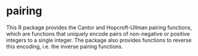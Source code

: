 # pairing
This R package provides the Cantor and Hopcroft-Ullman pairing functions, which 
are functions that uniquely encode pairs of non-negative or positive integers to 
a single integer. The package also provides functions to reverse this encoding,
i.e. the inverse pairing functions.
